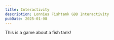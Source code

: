 ```yaml
---
title: Interactivity
description: Lonnies Fishtank GDD Interactivity
pubDate: 2025-01-08
---
```


This is a game about a fish tank!